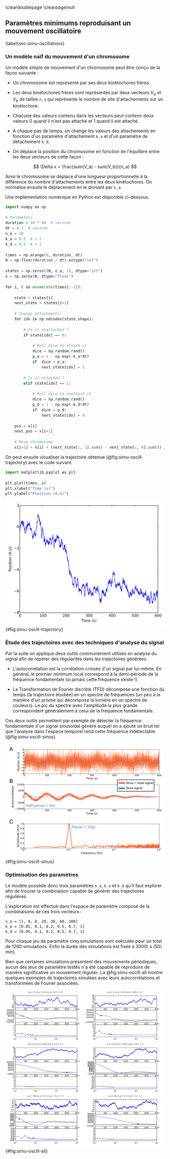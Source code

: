 \cleardoublepage
\clearpage\null

## Paramètres minimums reproduisant un mouvement oscillatoire
\label{sec:simu-oscillations}

### Un modèle naïf du mouvement d'un chromosome

Un modèle simple de mouvement d'un chromosome peut être conçu de la façon suivante :

- Un chromosome est représenté par ses deux kinétochores frères.

- Les deux kinétochores frères sont représentés par deux vecteurs $V_a$ et $V_b$ de tailles `n_a` qui représente le nombre de site d'attachements sur un kinétochore.

- Chacune des valeurs contenu dans les vecteurs peut contenir deux valeurs $0$ quand il n'est pas attaché et $1$ quand il est attaché.

- A chaque pas de temps, on change les valeurs des attachements en fonction d'un paramètre d'attachement `k_a` et d'un paramètre de détachement `k_d`.

- On déplace la position du chromosome en fonction de l'équilibre entre les deux vecteurs de cette façon :

$$
\Delta x = \frac{sum(V_a) - sum(V_b)}{n_a}
$$

Ainsi le chromosome se déplace d'une longueur proportionnelle à la différence du nombre d'attachements entre les deux kinétochores. On normalise ensuite le déplacement en le divisant par `n_a`.

Une implémentation numérique en Python est disponible ci-dessous.


```python
import numpy as np

# Parameters
duration = 10 * 60  # seconds
dt = 0.1  # seconds
n_a = 10
k_a = 0.5  # s-1
k_d = 0.5  # s-1

times = np.arange(0, duration, dt)
N = np.floor(duration / dt).astype("int")

states = np.zeros((N, n_a, 2), dtype="int")
x = np.zeros(N, dtype="float")

for i, t in enumerate(times[:-1]):

    state = states[i]
    next_state = states[i+1]

    # Change attachments
    for idx in np.ndindex(state.shape):

        # Is it unattached ?
        if state[idx] == 0:

            # Roll dice to attach it
            dice = np.random.rand()
            p_a = 1 - np.exp(-k_a*dt)
            if  dice < p_a:
                next_state[idx] = 1

        # Is it attached ?
        elif state[idx] == 1:

            # Roll dice to unattach it
            dice = np.random.rand()
            p_d = 1 - np.exp(-k_d*dt)
            if  dice < p_d:
                next_state[idx] = 0

    pos = x[i]
    next_pos = x[i+1]

    # Move chromosome
    x[i+1] = x[i] + (next_state[:, 1].sum() - next_state[:, 0].sum()) / n_a
```

On peut ensuite visualiser la trajectoire obtenue (@fig:simu-oscill-trajectory) avec le code suivant.

```python
import matplotlib.pyplot as plt

plt.plot(times, x)
plt.xlabel("Time (s)")
plt.ylabel("Position (A.U)")
```

![Exemple de trajectoire générée par le modèle naïf du mouvement d'un chromosome. Les paramètres utilisés pour cette simulation sont `n_a = 10`, `k_a = 0.2` et `k_d = 0.5`.](figures/annexes/simu_oscill_trajectory.png "Exemple de trajectoire générée par le modèle naïf du mouvement d'un chromosome"){#fig:simu-oscill-trajectory}

### Étude des trajectoires avec des techniques d'analyse du signal

Par la suite on applique deux outils communément utilisés en analyse du signal afin de repérer des régularités dans les trajectoires générées.

- L'autocorrélation est la corrélation croisée d'un signal par lui-même. En général, le premier minimum local correspond à la demi-période de la fréquence fondamentale (si jamais cette fréquence existe !).

- La Transformation de Fourier discrète (TFD) décompose une fonction du temps (la trajectoire étudiée) en un spectre de fréquences (un peu à la manière d'un prisme qui décompose la lumière en un spectre de couleurs). Le pic du spectre avec l'amplitude la plus grande correspondent généralement à celui de la fréquence fondamentale.

Ces deux outils permettent par exemple de détecter la fréquence fondamentale d'un signal sinusoidal généré auquel on a ajouté un bruit tel que l'analyse dans l'espace temporel rend cette fréquence indétectable (@fig:simu-oscill-sinus).

![Autocorrélation et transformée de Fourier d'un signal sinusoïdal bruité. Le signal généré avec la fonction `sinus` possède une période de 100\ s. Le signal orange en __A__ correspond au signal sinusoïdal (en bleu) auquel a été ajouté un bruit blanc. __B__. Autocorrélation du signal orange en __A__. __C__. Transformée de Fourier du signal orange en __A__.](figures/annexes/simu_oscill_sinus.png "Autocorrélation et transformée de Fourier d'un signal sinusoïdal bruité"){#fig:simu-oscill-sinus}

### Optimisation des paramètres

Le modèle possède donc trois paramètres `n_a`, `k_a` et `k_d` qu'il faut explorer afin de trouver la combinaison capable de générer des trajectoires régulières.

L'exploration est effectué dans l'espace de paramètre composé de la combinaisons de ces trois vecteurs :

```
n_a = [1, 4, 8, 20, 30, 60, 100]
k_a = [0.05, 0.1, 0.2, 0.5, 0.7, 1]
k_d = [0.05, 0.1, 0.2, 0.5, 0.7, 1]
```

Pour chaque jeu de paramètre cinq simulations sont exécutés pour un total de 1260 simulations. Enfin la durée des simulations est fixée à 3000\ s (50\ min).

Bien que certaines simulations présentent des mouvements périodiques, aucun des jeux de paramètre testés n'a été capable de reproduire de manière significative un mouvement régulier. La @fig:simu-oscill-all montre quelques exemples de trajectoires simulées avec leurs autocorrélations et transformées de Fourier associées.

![Quelques exemples de trajectoires avec différents paramètres du modèle naïf du mouvement d'un chromosome. Les trois paramètres des simulations sont affichés en haut de chaque trajectoires. Les points rouges correspondent aux 4 premiers minimum locaux pour l'autocorrélation et aux quatre premiers maximum locaux pour la transformée de Fourier.](figures/annexes/simu_oscill_all.png "Quelques exemples de trajectoires avec différents paramètres du modèle naïf du mouvement d'un chromosome"){#fig:simu-oscill-all}
